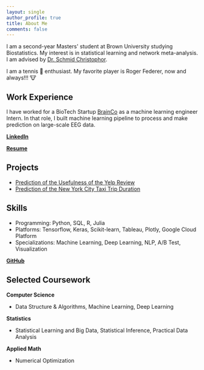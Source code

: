 ```yaml
---
layout: single
author_profile: true
title: About Me
comments: false
---
```

I am a second-year Masters' student at Brown University studying Biostatistics. My interest is in statistical learning and network meta-analysis. I am advised by [Dr. Schmid Christophor](https://vivo.brown.edu/display/cschmid).

I am a tennis :tennis: enthusiast. My favorite player is Roger Federer, now and always!!! :cow:

## Work Experience

I have worked for a BioTech Startup [BrainCo](https://www.brainco.tech/) as a machine learning engineer Intern. In that role, I built machine learning pipeline to process and make prediction on large-scale EEG data.

**[LinkedIn](https://www.linkedin.com/in/fuyu-zou-3a7576151/)**

**[Resume](Resume_FuyuZou_DS.pdf)**

## Projects
* [Prediction of the Usefulness of the Yelp Review](yelp_review_report.pdf)
* [Prediction of the New York City Taxi Trip Duration](https://www.kaggle.com/c/nyc-taxi-trip-duration)


## Skills
* Programming: Python, SQL, R, Julia
* Platforms: Tensorflow, Keras, Scikit-learn, Tableau, Plotly, Google Cloud Platform
* Specializations: Machine Learning, Deep Learning, NLP, A/B Test, Visualization


**[GitHub](https://github.com/FreyaZou)**

## Selected Coursework
**Computer Science**

* Data Structure & Algorithms, Machine Learning, Deep Learning

**Statistics**

* Statistical Learning and Big Data, Statistical Inference, Practical Data Analysis


**Applied Math**

* Numerical Optimization


